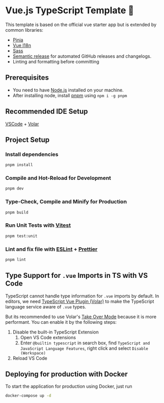 # Vue.js TypeScript Template 🚀

This template is based on the official vue starter app but is extended by common libraries:

- [Pinia](https://pinia.vuejs.org)
- [Vue I18n](https://vue-i18n.intlify.dev)
- [Sass](https://sass-lang.com)
- [Semantic release](https://semantic-release.gitbook.io/semantic-release) for automated GitHub releases and changelogs.
- Linting and formatting before committing

## Prerequisites

- You need to have [Node.js](https://nodejs.org/en/download) installed on your machine.
- After installing node, install [pnpm](https://pnpm.io/) using `npm i -g pnpm`

## Recommended IDE Setup

[VSCode](https://code.visualstudio.com/) + [Volar](https://marketplace.visualstudio.com/items?itemName=Vue.volar)

## Project Setup

### Install dependencies

```sh
pnpm install
```

### Compile and Hot-Reload for Development

```sh
pnpm dev
```

### Type-Check, Compile and Minify for Production

```sh
pnpm build
```

### Run Unit Tests with [Vitest](https://vitest.dev/)

```sh
pnpm test:unit
```

### Lint and fix file with [ESLint](https://eslint.org/) + [Prettier](https://prettier.io/)

```sh
pnpm lint
```

## Type Support for `.vue` Imports in TS with VS Code

TypeScript cannot handle type information for `.vue` imports by default. In editors, we need [TypeScript Vue Plugin (Volar)](https://marketplace.visualstudio.com/items?itemName=Vue.vscode-typescript-vue-plugin) to make the TypeScript language service aware of `.vue` types.

But its recommended to use Volar's [Take Over Mode](https://github.com/johnsoncodehk/volar/discussions/471#discussioncomment-1361669) because it is more performant. You can enable it by the following steps:

1. Disable the built-in TypeScript Extension
   1. Open VS Code extensions
   2. Enter `@builtin typescript` in search box, find `TypeScript and JavaScript Language Features`, right click and select `Disable (Workspace)`
2. Reload VS Code

## Deploying for production with Docker

To start the application for production using Docker, just run

```sh
docker-compose up -d
```
